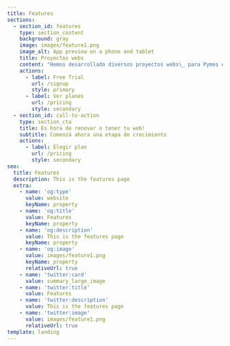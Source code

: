 ```yaml
---
title: Features
sections:
  - section_id: features
    type: section_content
    background: gray
    image: images/feature1.png
    image_alt: App preview on a phone and tablet
    title: Proyectos webs
    content: "Hemos desarrollado diversos proyectos webs\_ para Pymes e instituciones. Sitios webs estándar, ecommerce y landing page para campañas de Marketing Digital.\_\n\nQueremos que tu web refleje la personalidad de tu marca y conecte con tu audiencia brindando una buena experiencia de navegación.\_\n\nPrincipales características\n\nTu sitio web cumplirá con altos estándares de calidad, diseñado bajo las últimas tendencias y orientado a generar buenas experiencias de navegación.\_\n\n#### ![](/images/png-clipart.png)Diseño personalizado\n\nDiseño personalizado considerando los atributos y personalidad de tu marca, como también los objetivos de tu negocio.\n"
    actions:
      - label: Free Trial
        url: /signup
        style: primary
      - label: Ver planes
        url: /pricing
        style: secondary
  - section_id: call-to-action
    type: section_cta
    title: Es hora de renovar o tener tu web!
    subtitle: Comenzá ahora una etapa de crecimiento
    actions:
      - label: Elegir plan
        url: /pricing
        style: secondary
seo:
  title: Features
  description: This is the features page
  extra:
    - name: 'og:type'
      value: website
      keyName: property
    - name: 'og:title'
      value: Features
      keyName: property
    - name: 'og:description'
      value: This is the features page
      keyName: property
    - name: 'og:image'
      value: images/feature1.png
      keyName: property
      relativeUrl: true
    - name: 'twitter:card'
      value: summary_large_image
    - name: 'twitter:title'
      value: Features
    - name: 'twitter:description'
      value: This is the features page
    - name: 'twitter:image'
      value: images/feature1.png
      relativeUrl: true
template: landing
---
```

